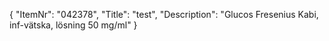 {
  "ItemNr": "042378",
  "Title": "test",
  "Description": "Glucos Fresenius Kabi, inf-vätska, lösning 50 mg/ml"
}